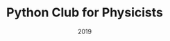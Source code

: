 ---
layout: project
type: project
image: img/pcp/pcplogo.jpeg
title: "Python Club for Physicists"
date: 2019
published: true
labels:
  - Python
  - GitHub
  - Physics
summary: "Phyton Club for Physicists is a project that aims to teach Python to physics students at the National University of San Marcos (UNMSM) in Lima, Peru."
---